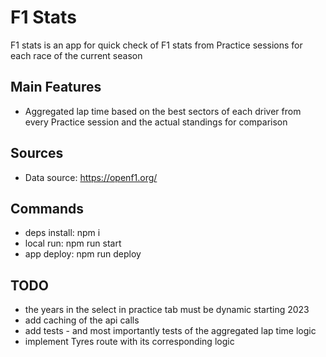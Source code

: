 # F1 Stats

F1 stats is an app for quick check of F1 stats from Practice sessions for each race of the current season

## Main Features

- Aggregated lap time based on the best sectors of each driver from every Practice session and the actual standings for comparison

## Sources

- Data source: <https://openf1.org/>

## Commands

- deps install: npm i
- local run: npm run start
- app deploy: npm run deploy

## TODO

- the years in the select in practice tab must be dynamic starting 2023
- add caching of the api calls
- add tests - and most importantly tests of the aggregated lap time logic
- implement Tyres route with its corresponding logic
